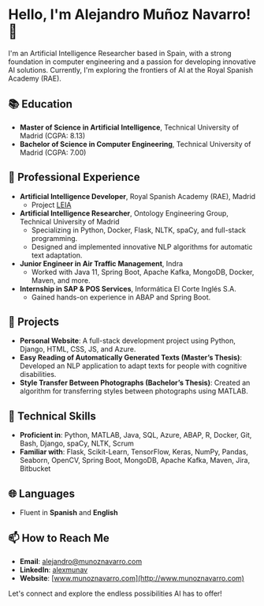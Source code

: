 # Hello, I'm Alejandro Muñoz Navarro! 👋

I'm an Artificial Intelligence Researcher based in Spain, with a strong foundation in computer engineering and a passion for developing innovative AI solutions. Currently, I'm exploring the frontiers of AI at the Royal Spanish Academy (RAE).

## 📚 Education
- **Master of Science in Artificial Intelligence**, Technical University of Madrid (CGPA: 8.13)
- **Bachelor of Science in Computer Engineering**, Technical University of Madrid (CGPA: 7.00)

## 💼 Professional Experience
- **Artificial Intelligence Developer**, Royal Spanish Academy (RAE), Madrid
  - Project [LEIA](https://www.rae.es/noticia/que-es-leia)
- **Artificial Intelligence Researcher**, Ontology Engineering Group, Technical University of Madrid
  - Specializing in Python, Docker, Flask, NLTK, spaCy, and full-stack programming.
  - Designed and implemented innovative NLP algorithms for automatic text adaptation.
- **Junior Engineer in Air Traffic Management**, Indra
  - Worked with Java 11, Spring Boot, Apache Kafka, MongoDB, Docker, Maven, and more.
- **Internship in SAP & POS Services**, Informática El Corte Inglés S.A.
  - Gained hands-on experience in ABAP and Spring Boot.

## 🚀 Projects
- **Personal Website**: A full-stack development project using Python, Django, HTML, CSS, JS, and Azure.
- **Easy Reading of Automatically Generated Texts (Master’s Thesis)**: Developed an NLP application to adapt texts for people with cognitive disabilities.
- **Style Transfer Between Photographs (Bachelor’s Thesis)**: Created an algorithm for transferring styles between photographs using MATLAB.

## 🔧 Technical Skills
- **Proficient in**: Python, MATLAB, Java, SQL, Azure, ABAP, R, Docker, Git, Bash, Django, spaCy, NLTK, Scrum
- **Familiar with**: Flask, Scikit-Learn, TensorFlow, Keras, NumPy, Pandas, Seaborn, OpenCV, Spring Boot, MongoDB, Apache Kafka, Maven, Jira, Bitbucket

## 🌐 Languages
- Fluent in **Spanish** and **English**

## 📫 How to Reach Me
- **Email**: [alejandro@munoznavarro.com](mailto:alejandro@munoznavarro.com)
- **LinkedIn**: [alexmunav](https://www.linkedin.com/in/alexmunav/)
- **Website**: [www.munoznavarro.com](http://www.munoznavarro.com)

Let's connect and explore the endless possibilities AI has to offer!


